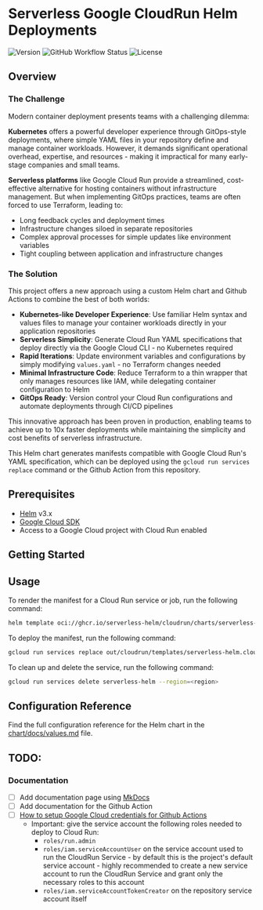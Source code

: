 # Serverless Google CloudRun Helm Deployments

![Version](https://img.shields.io/github/v/release/helmless/google-cloudrun-chart)
![GitHub Workflow Status](https://img.shields.io/github/actions/workflow/status/helmless/google-cloudrun-chart/release.yaml)
![License](https://img.shields.io/github/license/helmless/google-cloudrun-chart)

## Overview

### The Challenge

Modern container deployment presents teams with a challenging dilemma:

**Kubernetes** offers a powerful developer experience through GitOps-style deployments, where simple YAML files in your repository define and manage container workloads. However, it demands significant operational overhead, expertise, and resources - making it impractical for many early-stage companies and small teams.

**Serverless platforms** like Google Cloud Run provide a streamlined, cost-effective alternative for hosting containers without infrastructure management. But when implementing GitOps practices, teams are often forced to use Terraform, leading to:

- Long feedback cycles and deployment times
- Infrastructure changes siloed in separate repositories
- Complex approval processes for simple updates like environment variables
- Tight coupling between application and infrastructure changes

### The Solution

This project offers a new approach using a custom Helm chart and Github Actions to combine the best of both worlds:

- **Kubernetes-like Developer Experience**: Use familiar Helm syntax and values files to manage your container workloads directly in your application repositories
- **Serverless Simplicity**: Generate Cloud Run YAML specifications that deploy directly via the Google Cloud CLI - no Kubernetes required
- **Rapid Iterations**: Update environment variables and configurations by simply modifying `values.yaml` - no Terraform changes needed
- **Minimal Infrastructure Code**: Reduce Terraform to a thin wrapper that only manages resources like IAM, while delegating container configuration to Helm
- **GitOps Ready**: Version control your Cloud Run configurations and automate deployments through CI/CD pipelines

This innovative approach has been proven in production, enabling teams to achieve up to 10x faster deployments while maintaining the simplicity and cost benefits of serverless infrastructure.

This Helm chart generates manifests compatible with Google Cloud Run's YAML specification, which can be deployed using the `gcloud run services replace` command or the Github Action from this repository.

## Prerequisites

- [Helm](https://helm.sh/) v3.x
- [Google Cloud SDK](https://cloud.google.com/sdk/docs/install)
- Access to a Google Cloud project with Cloud Run enabled

## Getting Started

## Usage

To render the manifest for a Cloud Run service or job, run the following command:

```bash
helm template oci://ghcr.io/serverless-helm/cloudrun/charts/serverless-helm-cloudrun -f values.yaml > cloudrun_manifest.yaml
```

To deploy the manifest, run the following command:

```bash
gcloud run services replace out/cloudrun/templates/serverless-helm.cloudrun.yaml --region=<region>
```

To clean up and delete the service, run the following command:

```bash
gcloud run services delete serverless-helm --region=<region>
```

## Configuration Reference

Find the full configuration reference for the Helm chart in the [chart/docs/values.md](./chart/docs/values.md) file.

## TODO:

### Documentation

- [ ] Add documentation page using [MkDocs](https://www.mkdocs.org/)
- [ ] Add documentation for the Github Action
- [ ] [How to setup Google Cloud credentials for Github Actions](https://github.com/google-github-actions/auth#workload-identity-federation-through-a-service-account)
  - Important: give the service account the following roles needed to deploy to Cloud Run:
    - `roles/run.admin`
    - `roles/iam.serviceAccountUser` on the service account used to run the CloudRun Service - by default this is the project's default service account - highly recommended to create a new service account to run the CloudRun Service and grant only the necessary roles to this account
    - `roles/iam.serviceAccountTokenCreator` on the repository service account itself

